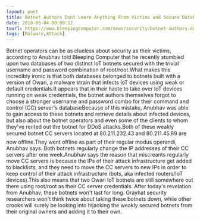 ```yaml
---
layout: post
title: Botnet Authors Dont Learn Anything From Victims and Secure Databases With Root/Root
date: 2018-06-04 00:00:12
tourl: https://www.bleepingcomputer.com/news/security/botnet-authors-don-t-learn-anything-from-victims-and-secure-databases-with-root-root/
tags: [Malware,Attack]
---
```

Botnet operators can be as clueless about security as their victims, according to Anubhav told Bleeping Computer that he recently stumbled upon two databases of two distinct IoT botnets secured with the trivial username and password combination of root/root.What makes this incredibly ironic is that both databases belonged to botnets built with a version of Owari, a malware strain that infects IoT devices using weak or default credentials.It appears that in their haste to take over IoT devices running on weak credentials, the botnet authors themselves forgot to choose a stronger username and password combo for their command and control (CC) server's databaseBecause of this mistake, Anubhav was able to gain access to these botnets and retrieve details about infected devices, but also about the botnet operators and even some of the clients to whom they've rented out the botnet for DDoS attacks.Both of these weakly secured botnet CC servers located at 80.211.232.43 and 80.211.45.89 are now offline.They went offline as part of their regular modus operandi, Anubhav says. Both botnets regularly change the IP addresses of their CC servers after one week.Anubhav says the reason that miscreants regularly move CC servers is because the IPs of their attack infrastructure get added to blacklists, and they need to move the CC servers to new IPs in order to keep control of their attack infrastructure (bots, aka infected routers/IoT devices).This also means that two Owari IoT botnets are still somewhere out there using root/root as their CC server credentials. After today's revelation from Anubhav, these botnets won't last for long. Grayhat security researchers won't think twice about taking these botnets down, while other crooks will surely be looking into hijacking the weakly secured botnets from their original owners and adding it to their own.